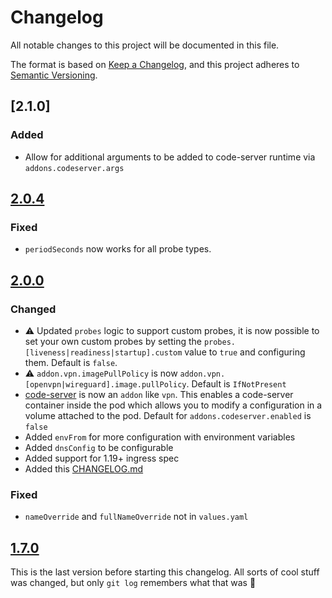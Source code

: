 # Changelog
All notable changes to this project will be documented in this file.

The format is based on [Keep a Changelog](https://keepachangelog.com/en/1.0.0/),
and this project adheres to [Semantic Versioning](https://semver.org/spec/v2.0.0.html).

## [2.1.0]

### Added

- Allow for additional arguments to be added to code-server runtime via `addons.codeserver.args`

## [2.0.4]

### Fixed

- `periodSeconds` now works for all probe types.

## [2.0.0]

### Changed

- :warning: Updated `probes` logic to support custom probes, it is now possible to set your own custom probes by setting the `probes.[liveness|readiness|startup].custom` value to `true` and configuring them. Default is `false`.
- :warning: `addon.vpn.imagePullPolicy` is now `addon.vpn.[openvpn|wireguard].image.pullPolicy`. Default is `IfNotPresent`
- [code-server](https://github.com/cdr/code-server) is now an `addon` like `vpn`. This enables a code-server container inside the pod which allows you to modify a configuration in a volume attached to the pod. Default for `addons.codeserver.enabled` is `false`
- Added `envFrom` for more configuration with environment variables
- Added `dnsConfig` to be configurable
- Added support for 1.19+ ingress spec
- Added this [CHANGELOG.md](CHANGELOG.md)

### Fixed

- `nameOverride` and `fullNameOverride` not in `values.yaml`

## [1.7.0]

This is the last version before starting this changelog. All sorts of cool stuff was changed, but only `git log` remembers what that was :slightly_frowning_face:

[2.0.4]: https://github.com/k8s-at-home/charts/tree/common-2.0.4/charts/common

[2.0.0]: https://github.com/k8s-at-home/charts/tree/common-2.0.0/charts/common

[1.7.0]: https://github.com/k8s-at-home/charts/tree/common-1.7.0/charts/common
